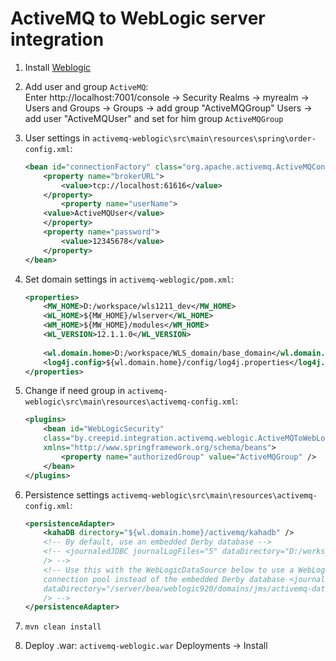 ActiveMQ to WebLogic server integration
===============

1. Install [Weblogic](http://www.oracle.com/technetwork/middleware/weblogic/downloads/wls-main-097127.html)
2. Add user and group `ActiveMQ`:<br/>
   Enter http://localhost:7001/console -> Security Realms -> myrealm -> Users and Groups -> Groups -> add group "ActiveMQGroup"
Users -> add user "ActiveMQUser" and set for him group `ActiveMQGroup`
3. User settings in `activemq-weblogic\src\main\resources\spring\order-config.xml`:
	```xml
	<bean id="connectionFactory" class="org.apache.activemq.ActiveMQConnectionFactory">
		<property name="brokerURL">
			<value>tcp://localhost:61616</value>
		</property>
			<property name="userName">
		<value>ActiveMQUser</value>
		</property>
		<property name="password">
			<value>12345678</value>
		</property>
	</bean>
	```

4. Set domain settings in `activemq-weblogic/pom.xml`:<br/>
	```xml
	<properties>
		<MW_HOME>D:/workspace/wls1211_dev</MW_HOME>
		<WL_HOME>${MW_HOME}/wlserver</WL_HOME>
		<WM_HOME>${MW_HOME}/modules</WM_HOME>
		<WL_VERSION>12.1.1.0</WL_VERSION>
		
		<wl.domain.home>D:/workspace/WLS_domain/base_domain</wl.domain.home>
		<log4j.config>${wl.domain.home}/config/log4j.properties</log4j.config>
	</properties>
	```

5. Change if need group in `activemq-weblogic\src\main\resources\activemq-config.xml`:<br/>
	```xml
	<plugins>
		<bean id="WebLogicSecurity"
		class="by.creepid.integration.activemq.weblogic.ActiveMQToWebLogicSecurity"
		xmlns="http://www.springframework.org/schema/beans">
			<property name="authorizedGroup" value="ActiveMQGroup" />
		</bean>
	</plugins>
	```

6. Persistence settings `activemq-weblogic\src\main\resources\activemq-config.xml`:
	```xml
	<persistenceAdapter>
		<kahaDB directory="${wl.domain.home}/activemq/kahadb" />
		<!-- By default, use an embedded Derby database -->
		<!-- <journaledJDBC journalLogFiles="5" dataDirectory="D:/workspace/WLS_domain/base_domain/activemq" 
		/> -->
		<!-- Use this with the WebLogicDataSource below to use a WebLogic database 
		connection pool instead of the embedded Derby database <journaledJDBC journalLogFiles="5" 
		dataDirectory="/server/bea/weblogic920/domains/jms/activemq-data" dataSource="#WebLogicDataSource" 
		/> -->
	</persistenceAdapter>
	```
7. `mvn clean install`
8. Deploy .war: `activemq-weblogic.war` Deployments -> Install
